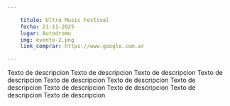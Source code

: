 ```yaml
---

    titulo: Ultra Music Festival
    fecha: 21-11-2025
    lugar: Autodromo
    img: evento-2.png
    link_comprar: https://www.google.com.ar

---
```



Texto de descripcion Texto de descripcion Texto de descripcion Texto de descripcion Texto de descripcion Texto de descripcion Texto de descripcion Texto de descripcion Texto de descripcion Texto de descripcion Texto de descripcion